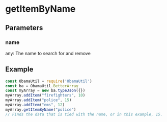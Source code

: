 # getItemByName
## Parameters
### name
any: The name to search for and remove
## Example
```javascript
const ObamaUtil = require('ObamaUtil')
const ba = ObamaUtil.BetterArray
const myArray = new ba.typeJson({})
myArray.addItem("firefighters", 10)
myArray.addItem("police", 15)
myArray.addItem("ems", 12)
myArray.getItemByName("police")
// Finds the data that is tied with the name, or in this example, 15.
```